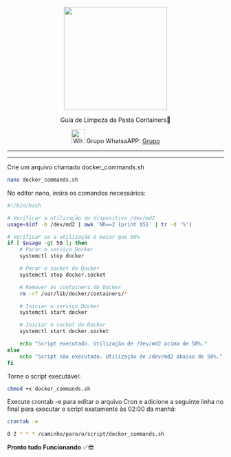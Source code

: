 <p align="center">
<img src="https://cwmkt.com.br/wp-content/uploads/2024/04/logo_github.png" width="240" />
<p align="center">Guia de Limpeza da Pasta Containers🚀</p>
</p>
  
<p align="center">
<img src="https://whatsapp.com/favicon.ico" alt="WhatsAPP-logo" width="32" />
<span>Grupo WhatsaAPP: </span>
<a href="https://chat.whatsapp.com/K0HnkUZ41CYL8txpPWx2hO" target="_blank">Grupo</a>
</p>

<hr />
<hr />

Crie um arquivo chamado docker_commands.sh

```bash
nano docker_commands.sh
```

No editor nano, insira os comandos necessários:

```bash
#!/bin/bash

# Verificar a utilização do dispositivo /dev/md2
usage=$(df -h /dev/md2 | awk 'NR==2 {print $5}' | tr -d '%')

# Verificar se a utilização é maior que 50%
if [ $usage -gt 50 ]; then
    # Parar o serviço Docker
    systemctl stop docker

    # Parar o socket do Docker
    systemctl stop docker.socket

    # Remover os containers do Docker
    rm -rf /var/lib/docker/containers/*

    # Iniciar o serviço Docker
    systemctl start docker

    # Iniciar o socket do Docker
    systemctl start docker.socket

    echo "Script executado. Utilização de /dev/md2 acima de 50%."
else
    echo "Script não executado. Utilização de /dev/md2 abaixo de 50%."
fi
```

Torne o script executável:

```bash
chmod +x docker_commands.sh
```

Execute crontab -e para editar o arquivo Cron e adicione a seguinte linha no final para executar o script exatamente às 02:00 da manhã:

```bash
crontab -e
```

```bash
0 2 * * * /caminho/para/o/script/docker_commands.sh
```

**Pronto tudo Funcionando** ✅😎

